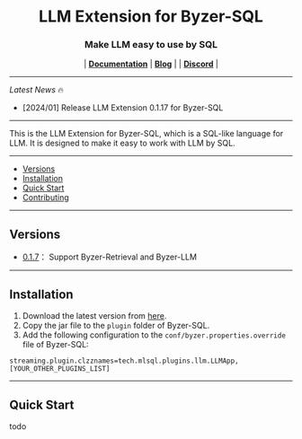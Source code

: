 <H1 align="center">
LLM Extension for Byzer-SQL
</H1>

<h3 align="center">
Make LLM easy to use by SQL
</h3>

<p align="center">
| <a href="https://docs.byzer.org/#/byzer-lang/zh-cn/byzer-llm/quick-tutorial"><b>Documentation</b></a> | <a href="#"><b>Blog</b></a> | | <a href="#"><b>Discord</b></a> |

</p>

---

*Latest News* 🔥

- [2024/01] Release LLM Extension 0.1.17 for Byzer-SQL 


---

This is the LLM Extension for Byzer-SQL, which is a SQL-like language for LLM. It is designed to make it easy to work with LLM by SQL.

---

* [Versions](#Versions)
* [Installation](#Installation)
* [Quick Start](#Quick-Start)
* [Contributing](#Contributing)

---

## Versions
- [0.1.7](https://download.byzer.org/byzer-extensions/nightly-build/)： Support Byzer-Retrieval and Byzer-LLM 

---

## Installation

1. Download the latest version from [here](https://download.byzer.org/byzer-extensions/nightly-build/).
2. Copy the jar file to the `plugin` folder of Byzer-SQL.
3. Add the following configuration to the `conf/byzer.properties.override` file of Byzer-SQL:

```properties
streaming.plugin.clzznames=tech.mlsql.plugins.llm.LLMApp,[YOUR_OTHER_PLUGINS_LIST]
```

---

## Quick Start

todo
